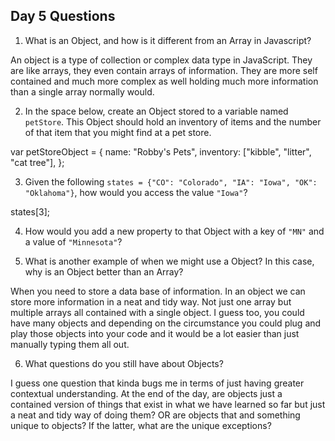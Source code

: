 ## Day 5 Questions

1. What is an Object, and how is it different from an Array in Javascript?

An object is a type of collection or complex data type in JavaScript.  They are like arrays, they even contain arrays of information.  They are more self contained and much more complex as well holding much more information than a single array normally would.

2. In the space below, create an Object stored to a variable named `petStore`.  This Object should hold an inventory of items and the number of that item that you might find at a pet store.

var petStoreObject = {
  name: "Robby's Pets",
  inventory: ["kibble", "litter", "cat tree"],
};

3. Given the following `states = {"CO": "Colorado", "IA": "Iowa", "OK": "Oklahoma"}`, how would you access the value `"Iowa"`?

states[3];

4. How would you add a new property to that Object with a key of `"MN"` and a value of `"Minnesota"`?

5. What is another example of when we might use a Object?  In this case, why is an Object better than an Array?

When you need to store a data base of information.  In an object we can store more information in a neat and tidy way.  Not just one array but multiple arrays all contained with a single object. I guess too, you could have many objects and depending on the circumstance you could plug and play those objects into your code and it would be a lot easier than just manually typing them all out.

6. What questions do you still have about Objects?

I guess one question that kinda bugs me in terms of just having greater contextual understanding.  At the end of the day, are objects just a contained version of things that exist in what we have learned so far but just a neat and tidy way of doing them? OR are objects that and something unique to objects? If the latter, what are the unique exceptions? 
